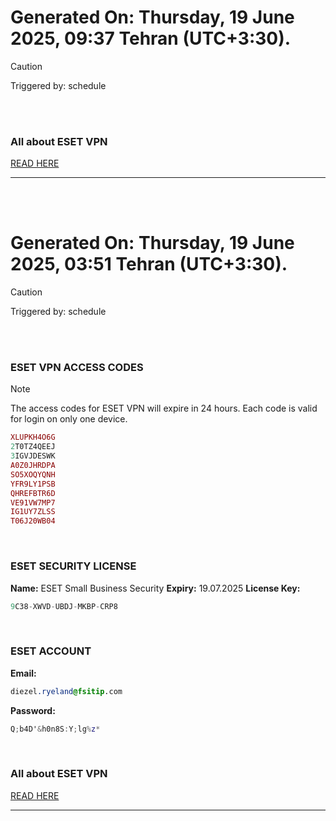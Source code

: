 # Generated On: Thursday, 19 June 2025, 09:37 Tehran (UTC+3:30).

> [!CAUTION]
> Triggered by: schedule

<br><br>

### All about ESET VPN

[READ HERE](https://t.me/F_NiREvil/2113)

---

<br><br>

# Generated On: Thursday, 19 June 2025, 03:51 Tehran (UTC+3:30).

> [!CAUTION]
> Triggered by: schedule

<br><br>

### ESET VPN ACCESS CODES

> [!NOTE]
> The access codes for ESET VPN will expire in 24 hours.
> Each code is valid for login on only one device.

```ruby
XLUPKH4O6G
2T0TZ4QEEJ
3IGVJDESWK
A0Z0JHRDPA
SO5XOQYQNH
YFR9LY1PSB
QHREFBTR6D
VE91VW7MP7
IG1UY7ZLSS
T06J20WB04
```

<br>

### ESET SECURITY LICENSE

**Name:** ESET Small Business Security
**Expiry:** 19.07.2025
**License Key:**

```POV-Ray SDL
9C38-XWVD-UBDJ-MKBP-CRP8
```

<br>

### ESET ACCOUNT

**Email:**

```CSS
diezel.ryeland@fsitip.com
```

**Password:**

```POV-Ray SDL
Q;b4D'&h0n8S:Y;lg%z*
```

<br>

### All about ESET VPN

[READ HERE](https://t.me/F_NiREvil/2113)

---

<br><br>

